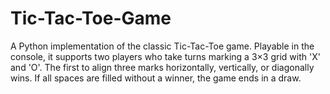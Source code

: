 # Tic-Tac-Toe-Game
A Python implementation of the classic Tic-Tac-Toe game. Playable in the console, it supports two players who take turns marking a 3×3 grid with 'X' and 'O'. The first to align three marks horizontally, vertically, or diagonally wins. If all spaces are filled without a winner, the game ends in a draw.
